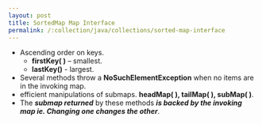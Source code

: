 ```yaml
---
layout: post
title: SortedMap Map Interface
permalink: /:collection/java/collections/sorted-map-interface
---
```


* Ascending order on keys.
  * **firstKey( )** – smallest.
  * **lastKey()** - largest.
* Several methods throw a **NoSuchElementException** when no items are in the invoking map.
* efficient manipulations of submaps. **headMap( ), tailMap( ), subMap( )**. 
* The ***submap returned*** by these methods ***is backed by the invoking map ie. Changing one changes the other***.
